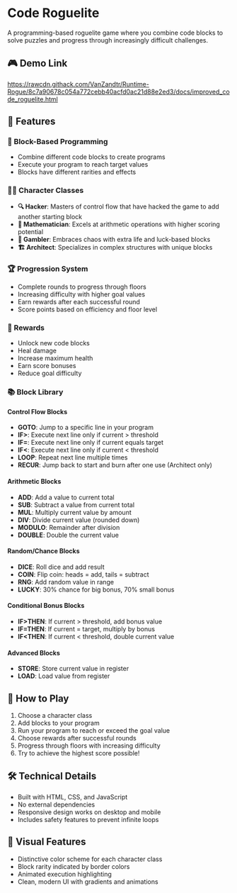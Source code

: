 # Code Roguelite

A programming-based roguelite game where you combine code blocks to solve puzzles and progress through increasingly difficult challenges.

## 🎮 Demo Link
https://rawcdn.githack.com/VanZandtr/Runtime-Rogue/8c7a90678c054a772cebb40acfd0ac21d88e2ed3/docs/improved_code_roguelite.html

## 🚀 Features

### 🧩 Block-Based Programming
- Combine different code blocks to create programs
- Execute your program to reach target values
- Blocks have different rarities and effects

### 👨‍💻 Character Classes
- **🔍 Hacker**: Masters of control flow that have hacked the game to add another starting block
- **🧮 Mathematician**: Excels at arithmetic operations with higher scoring potential
- **🎲 Gambler**: Embraces chaos with extra life and luck-based blocks
- **🏗️ Architect**: Specializes in complex structures with unique blocks

### 🏆 Progression System
- Complete rounds to progress through floors
- Increasing difficulty with higher goal values
- Earn rewards after each successful round
- Score points based on efficiency and floor level

### 🎁 Rewards
- Unlock new code blocks
- Heal damage
- Increase maximum health
- Earn score bonuses
- Reduce goal difficulty

### 📚 Block Library

#### Control Flow Blocks
- **GOTO**: Jump to a specific line in your program
- **IF>**: Execute next line only if current > threshold
- **IF=**: Execute next line only if current equals target
- **IF<**: Execute next line only if current < threshold
- **LOOP**: Repeat next line multiple times
- **RECUR**: Jump back to start and burn after one use (Architect only)

#### Arithmetic Blocks
- **ADD**: Add a value to current total
- **SUB**: Subtract a value from current total
- **MUL**: Multiply current value by amount
- **DIV**: Divide current value (rounded down)
- **MODULO**: Remainder after division
- **DOUBLE**: Double the current value

#### Random/Chance Blocks
- **DICE**: Roll dice and add result
- **COIN**: Flip coin: heads = add, tails = subtract
- **RNG**: Add random value in range
- **LUCKY**: 30% chance for big bonus, 70% small bonus

#### Conditional Bonus Blocks
- **IF>THEN**: If current > threshold, add bonus value
- **IF=THEN**: If current = target, multiply by bonus
- **IF<THEN**: If current < threshold, double current value

#### Advanced Blocks
- **STORE**: Store current value in register
- **LOAD**: Load value from register

## 🎯 How to Play
1. Choose a character class
2. Add blocks to your program
3. Run your program to reach or exceed the goal value
4. Choose rewards after successful rounds
5. Progress through floors with increasing difficulty
6. Try to achieve the highest score possible!

## 🛠️ Technical Details
- Built with HTML, CSS, and JavaScript
- No external dependencies
- Responsive design works on desktop and mobile
- Includes safety features to prevent infinite loops

## 🎨 Visual Features
- Distinctive color scheme for each character class
- Block rarity indicated by border colors
- Animated execution highlighting
- Clean, modern UI with gradients and animations
